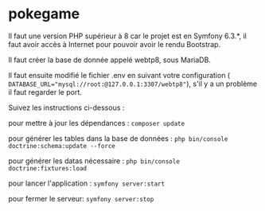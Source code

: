 # pokegame
Il faut une version PHP supérieur à 8 car le projet est en Symfony 6.3.*, il faut avoir accès à Internet pour pouvoir avoir le rendu Bootstrap.

Il faut créer la base de donnée appelé webtp8, sous MariaDB.

Il faut ensuite modifié le fichier .env en suivant votre configuration (``` DATABASE_URL="mysql://root:@127.0.0.1:3307/webtp8"```), s'il y a un problème il faut regarder le port.

Suivez les instructions ci-dessous : 

pour mettre à jour les dépendances : ```composer update```

pour générer les tables dans la base de données : ```php bin/console doctrine:schema:update --force```

pour générer les datas nécessaire : ``` php bin/console doctrine:fixtures:load ```

pour lancer l'application : ``` symfony server:start ``` 

pour fermer le serveur: ``` symfony server:stop ``` 
